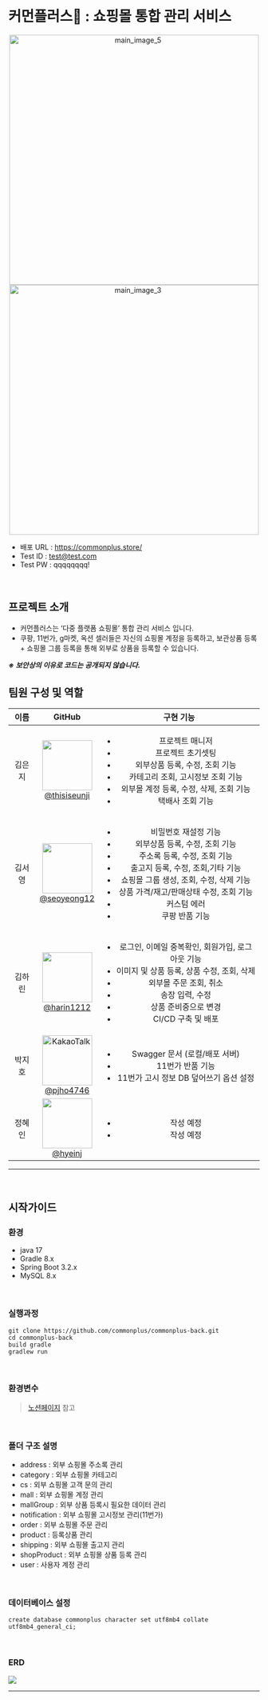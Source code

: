 # 커먼플러스🛒 : 쇼핑몰 통합 관리 서비스
<div align="center">
  <img width="500" alt="main_image_5" src="https://github.com/harin1212/spring/assets/99604087/167173cf-b706-446e-a5ca-eaf6d64f5eae">
    <img width="500" alt="main_image_3" src="https://github.com/harin1212/spring/assets/99604087/5175999e-154f-44ac-99e3-7f62c11e43e1">
</div>

- 배포 URL : https://commonplus.store/
- Test ID : test@test.com
- Test PW : qqqqqqqq!

<br>

## 프로젝트 소개

- 커먼플러스는 ‘다중 플랫폼 쇼핑몰’ 통합 관리 서비스 입니다.
- 쿠팡, 11번가, g마켓, 옥션 셀러들은 자신의 쇼핑몰 계정을 등록하고, 보관상품 등록 + 쇼핑몰 그룹 등록을 통해 외부로 상품을 등록할 수 있습니다.

***※ 보안상의 이유로 코드는 공개되지 않습니다.***
<br>

## 팀원 구성 및 역할

| **이름** |                                                                   **GitHub**                                                                   |                                                                           **구현 기능**                                                                            |
|:------:|:----------------------------------------------------------------------------------------------------------------------------------------------:|:--------------------------------------------------------------------------------------------------------------------------------------------------------------:|
|  김은지   | [<img src="https://avatars.githubusercontent.com/u/78680486?v=4" height="100" width="100"> <br/> @thisiseunji](https://github.com/thissieunji) |     <ul><li>프로젝트 매니저</li><li>프로젝트 초기셋팅</li><li>외부상품 등록, 수정, 조회 기능</li><li>카테고리 조회, 고시정보 조회 기능</li><li>외부몰 계정 등록, 수정, 삭제, 조회 기능</li><li>택배사 조회 기능</li></ul>     |
|  김서영   |  [<img src="https://avatars.githubusercontent.com/u/111834724?v=4" height="100" width="100"> <br/> @seoyeong12](https://github.com/seoyeong12)   |                                                              <ul><li>비밀번호 재설정 기능</li><li>외부상품 등록, 수정, 조회 기능</li><li>주소록 등록, 수정, 조회 기능</li><li>출고지 등록, 수정, 조회,기타 기능</li><li>쇼핑몰 그룹 생성, 조회, 수정, 삭제 기능</li><li>상품 가격/재고/판매상태 수정, 조회 기능</li><li>커스텀 에러</li><li>쿠팡 반품 기능</li></ul>                                                                 |
|  김하린   |   [<img src="https://avatars.githubusercontent.com/u/99604087?v=4" height="100" width="100"> <br/> @harin1212](https://github.com/harin1212)   | <ul><li>로그인, 이메일 중복확인, 회원가입, 로그아웃 기능</li><li>이미지 및 상품 등록, 상품 수정, 조회, 삭제</li><li>외부몰 주문 조회, 취소</li><li>송장 입력, 수정</li><li>상품 준비중으로 변경</li><li>CI/CD 구축 및 배포</li> |
| 박지호  | [<img src="https://github.com/user-attachments/assets/5b67ef40-5da0-4622-b7ad-2b2104564372" alt="KakaoTalk" height="100"> <br/> @pjho4746](https://github.com/pjho4746)   | <ul><li>Swagger 문서 (로컬/배포 서버)</li><li>11번가 반품 기능</li> <li>11번가 고시 정보 DB 덮어쓰기 옵션 설정</li> |
|  정혜인   |   [<img src="https://avatars.githubusercontent.com/u/118713353?v=4" height="100" width="100"> <br/> @hyeinj](https://github.com/hyeinj)   | <ul><li> 작성 예정 </li><li> 작성 예정 </li> |
***

<br>

## 시작가이드

### 환경
* java 17
* Gradle 8.x
* Spring Boot 3.2.x
* MySQL 8.x

<br>

### 실행과정
<pre><code>git clone https://github.com/commonplus/commonplus-back.git
cd commonplus-back
build gradle
gradlew run
</code></pre>
<br>

### 환경변수
> [노션페이지](https://www.notion.so/env-8308e3ffd01843b8a49d9a173452c2a5?pvs=4) 참고

<br>

### 폴더 구조 설명
* address : 외부 쇼핑몰 주소록 관리
* category : 외부 쇼핑몰 카테고리
* cs : 외부 쇼핑몰 고객 문의 관리
* mall : 외부 쇼핑몰 계정 관리
* mallGroup : 외부 상품 등록시 필요한 데이터 관리
* notification : 외부 쇼핑몰 고시정보 관리(11번가)
* order : 외부 쇼핑몰 주문 관리
* product : 등록상품 관리
* shipping : 외부 쇼핑몰 출고지 관리
* shopProduct : 외부 쇼핑몰 상품 등록 관리
* user : 사용자 계정 관리

<br>

### 데이터베이스 설정
<pre><code>create database commonplus character set utf8mb4 collate utf8mb4_general_ci;</code></pre>

<br>

### ERD
<img src="https://github.com/commonplus/commonplus-back/assets/78680486/c0cec1da-f868-4f07-b12a-fd327801eb65">

***
